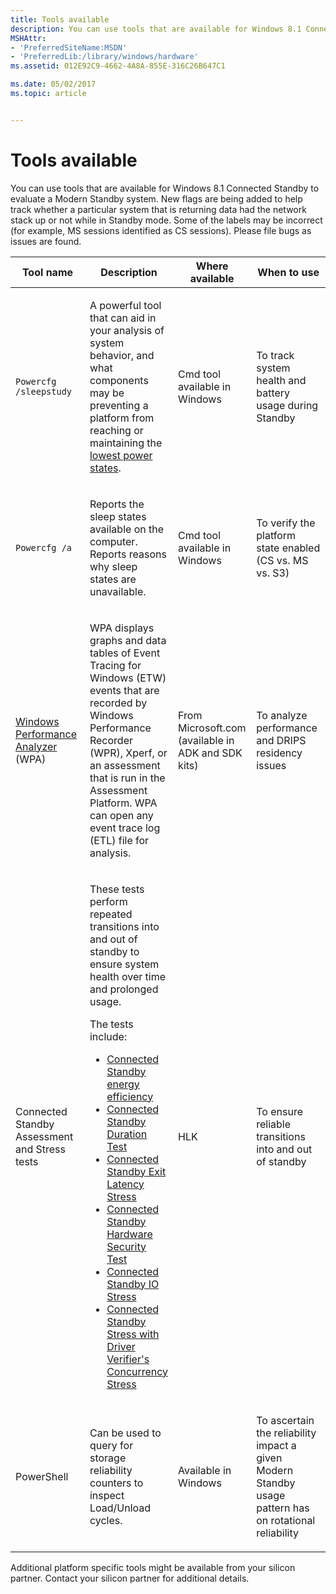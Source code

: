 ```yaml
---
title: Tools available
description: You can use tools that are available for Windows 8.1 Connected Standby to evaluate a Modern Standby system.
MSHAttr:
- 'PreferredSiteName:MSDN'
- 'PreferredLib:/library/windows/hardware'
ms.assetid: 012E92C9-4662-4A8A-855E-316C26B647C1

ms.date: 05/02/2017
ms.topic: article


---
```


# Tools available


You can use tools that are available for Windows 8.1 Connected Standby to evaluate a Modern Standby system. New flags are being added to help track whether a particular system that is returning data had the network stack up or not while in Standby mode. Some of the labels may be incorrect (for example, MS sessions identified as CS sessions). Please file bugs as issues are found.

<table>
<colgroup>
<col width="25%" />
<col width="25%" />
<col width="25%" />
<col width="25%" />
</colgroup>
<thead>
<tr class="header">
<th>Tool name</th>
<th>Description</th>
<th>Where available</th>
<th>When to use</th>
</tr>
</thead>
<tbody>
<tr class="odd">
<td><p><code>Powercfg /sleepstudy</code></p></td>
<td><p>A powerful tool that can aid in your analysis of system behavior, and what components may be preventing a platform from reaching or maintaining the <a href="http://msdn.microsoft.com/library/windows/hardware/dn495346.aspx" data-raw-source="[lowest power states](http://msdn.microsoft.com/library/windows/hardware/dn495346.aspx)">lowest power states</a>.</p></td>
<td><p>Cmd tool available in Windows</p></td>
<td><p>To track system health and battery usage during Standby</p></td>
</tr>
<tr class="even">
<td><p><code>Powercfg /a</code></p></td>
<td><p>Reports the sleep states available on the computer. Reports reasons why sleep states are unavailable.</p></td>
<td><p>Cmd tool available in Windows</p></td>
<td><p>To verify the platform state enabled (CS vs. MS vs. S3)</p></td>
</tr>
<tr class="odd">
<td><p><a href="using-windows-performance-analyzer-to-analyze-modern-standby-issues.md" data-raw-source="[Windows Performance Analyzer](using-windows-performance-analyzer-to-analyze-modern-standby-issues.md)">Windows Performance Analyzer</a> (WPA)</p></td>
<td><p>WPA displays graphs and data tables of Event Tracing for Windows (ETW) events that are recorded by Windows Performance Recorder (WPR), Xperf, or an assessment that is run in the Assessment Platform. WPA can open any event trace log (ETL) file for analysis.</p></td>
<td><p>From Microsoft.com (available in ADK and SDK kits)</p></td>
<td><p>To analyze performance and DRIPS residency issues</p></td>
</tr>
<tr class="even">
<td><p>Connected Standby Assessment and Stress tests</p></td>
<td><p>These tests perform repeated transitions into and out of standby to ensure system health over time and prolonged usage.</p>
<p>The tests include:</p>
<ul>
<li><a href="https://msdn.microsoft.com/windows/hardware/commercialize/test/assessments/connected-standby-energy-efficiency" data-raw-source="[Connected Standby energy efficiency](https://msdn.microsoft.com/windows/hardware/commercialize/test/assessments/connected-standby-energy-efficiency)">Connected Standby energy efficiency</a></li>
<li><a href="https://msdn.microsoft.com/library/windows/hardware/dn949525" data-raw-source="[Connected Standby Duration Test](https://msdn.microsoft.com/library/windows/hardware/dn949525)">Connected Standby Duration Test</a></li>
<li><a href="https://msdn.microsoft.com/library/windows/hardware/dn940611" data-raw-source="[Connected Standby Exit Latency Stress](https://msdn.microsoft.com/library/windows/hardware/dn940611)">Connected Standby Exit Latency Stress</a></li>
<li><a href="https://msdn.microsoft.com/library/windows/hardware/dn940396" data-raw-source="[Connected Standby Hardware Security Test](https://msdn.microsoft.com/library/windows/hardware/dn940396)">Connected Standby Hardware Security Test</a></li>
<li><a href="https://msdn.microsoft.com/library/windows/hardware/dn942043" data-raw-source="[Connected Standby IO Stress](https://msdn.microsoft.com/library/windows/hardware/dn942043)">Connected Standby IO Stress</a></li>
<li><a href="https://msdn.microsoft.com/library/windows/hardware/dn924110" data-raw-source="[Connected Standby Stress with Driver Verifier&#39;s Concurrency Stress](https://msdn.microsoft.com/library/windows/hardware/dn924110)">Connected Standby Stress with Driver Verifier&#39;s Concurrency Stress</a></li>
</ul></td>
<td><p>HLK</p></td>
<td><p>To ensure reliable transitions into and out of standby</p></td>
</tr>
<tr class="odd">
<td><p>PowerShell</p></td>
<td><p>Can be used to query for storage reliability counters to inspect Load/Unload cycles.</p></td>
<td><p>Available in Windows</p></td>
<td><p>To ascertain the reliability impact a given Modern Standby usage pattern has on rotational reliability</p></td>
</tr>
</tbody>
</table>

 

Additional platform specific tools might be available from your silicon partner. Contact your silicon partner for additional details.

 

 







